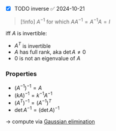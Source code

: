 - [x] TODO inverse ✅ 2024-10-21

>[!info] $A^{-1}$ for which $AA^{-1} = A^{-1}A = I$

iff $A$ is invertible:
- $A^{T}$ is invertible
- $A$ has full rank, aka $\det A \neq 0$
- $0$ is not an eigenvalue of $A$

### Properties

- $(A^{-1})^{-1} = A$
- $(kA)^{-1} = k^{-1}A^{-1}$
- $(A^{T})^{-1} = (A^{-1})^{T}$
- $\det A^{-1} = (\det A)^{-1}$


-> compute via [Gaussian elimination](https://en.wikipedia.org/wiki/Gaussian_elimination)